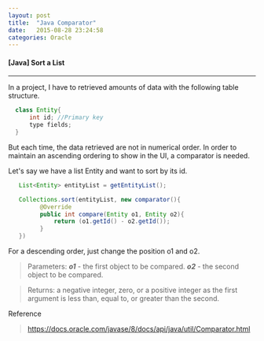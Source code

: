 ```yaml
---
layout: post
title:  "Java Comparator"
date:   2015-08-28 23:24:58
categories: Oracle
---
```


#### [Java] Sort a List
----

In a project, I have to retrieved amounts of data with the following table structure.

```java
  class Entity{
      int id; //Primary key
      type fields;
  }
```
 But each time, the data retrieved are not in numerical order. In order to maintain an ascending ordering to show in the UI, a comparator is needed.

 Let's say we have a list Entity and want to sort by its id.

 ```java
    List<Entity> entityList = getEntityList();

    Collections.sort(entityList, new comparator(){
          @Override
          public int compare(Entity o1, Entity o2){
              return (o1.getId() - o2.getId());
          }
    })
 ```

 For a descending order, just change the position o1 and o2.

> Parameters: ***o1*** - the first object to be compared.
***o2*** - the second object to be compared.

> Returns:
a negative integer, zero, or a positive integer as the first argument is less than, equal to, or greater than the second.

Reference
>https://docs.oracle.com/javase/8/docs/api/java/util/Comparator.html
